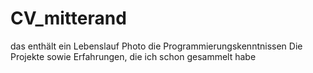# CV_mitterand
das enthält ein Lebenslauf Photo
die Programmierungskenntnissen
Die Projekte sowie Erfahrungen,  die ich schon gesammelt habe
